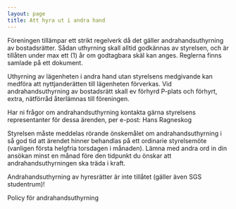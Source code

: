```yaml
---
layout: page
title: Att hyra ut i andra hand
---
```

Föreningen tillämpar ett strikt regelverk då det gäller andrahandsuthyrning av bostadsrätter. Sådan uthyrning skall alltid godkännas av styrelsen, och är tillåten under max ett (1) år om godtagbara skäl kan anges. Reglerna finns samlade på ett dokument.

Uthyrning av lägenheten i andra hand utan styrelsens medgivande kan medföra att nyttjanderätten till lägenheten förverkas.
Vid andrahandsuthyrning av bostadsrätt skall ev förhyrd P-plats och förhyrt, extra, nätförråd återlämnas till föreningen.

Har ni frågor om andrahandsuthyrning kontakta gärna styrelsens representanter för dessa ärenden, per e-post: Hans Ragneskog

Styrelsen måste meddelas rörande önskemålet om andrahandsuthyrning i så god tid att ärendet hinner behandlas på ett ordinarie styrelsemöte (vanligen första helgfria torsdagen i månaden). Lämna med andra ord in din ansökan minst en månad före den tidpunkt du önskar att andrahandsuthyrningen ska träda i kraft.

Andrahandsuthyrning av hyresrätter är inte tillåtet (gäller även SGS studentrum)!

Policy för andrahandsuthyrning

